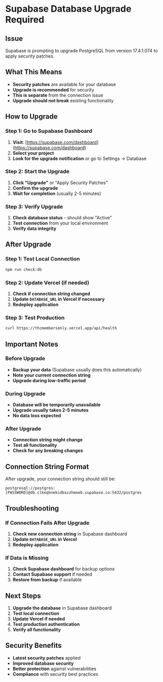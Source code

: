 # Supabase Database Upgrade Required

## Issue
Supabase is prompting to upgrade PostgreSQL from version 17.4.1.074 to apply security patches.

## What This Means
- **Security patches** are available for your database
- **Upgrade is recommended** for security
- **This is separate** from the connection issue
- **Upgrade should not break** existing functionality

## How to Upgrade

### Step 1: Go to Supabase Dashboard
1. **Visit**: [https://supabase.com/dashboard](https://supabase.com/dashboard)
2. **Select your project**
3. **Look for the upgrade notification** or go to Settings → Database

### Step 2: Start the Upgrade
1. **Click "Upgrade"** or "Apply Security Patches"
2. **Confirm the upgrade**
3. **Wait for completion** (usually 2-5 minutes)

### Step 3: Verify Upgrade
1. **Check database status** - should show "Active"
2. **Test connection** from your local environment
3. **Verify data integrity**

## After Upgrade

### Step 1: Test Local Connection
```bash
npm run check:db
```

### Step 2: Update Vercel (if needed)
1. **Check if connection string changed**
2. **Update `DATABASE_URL` in Vercel if necessary**
3. **Redeploy application**

### Step 3: Test Production
```bash
curl https://thcmembersonly.vercel.app/api/health
```

## Important Notes

### Before Upgrade
- **Backup your data** (Supabase usually does this automatically)
- **Note your current connection string**
- **Upgrade during low-traffic period**

### During Upgrade
- **Database will be temporarily unavailable**
- **Upgrade usually takes 2-5 minutes**
- **No data loss expected**

### After Upgrade
- **Connection string might change**
- **Test all functionality**
- **Check for any breaking changes**

## Connection String Format
After upgrade, your connection string should still be:
```
postgresql://postgres:[PASSWORD]@db.clkeqhnekidbxzzhmoeb.supabase.co:5432/postgres
```

## Troubleshooting

### If Connection Fails After Upgrade
1. **Check new connection string** in Supabase dashboard
2. **Update `DATABASE_URL` in Vercel**
3. **Redeploy application**

### If Data is Missing
1. **Check Supabase dashboard** for backup options
2. **Contact Supabase support** if needed
3. **Restore from backup** if available

## Next Steps
1. **Upgrade the database** in Supabase dashboard
2. **Test local connection**
3. **Update Vercel if needed**
4. **Test production authentication**
5. **Verify all functionality**

## Security Benefits
- **Latest security patches** applied
- **Improved database security**
- **Better protection** against vulnerabilities
- **Compliance** with security best practices
